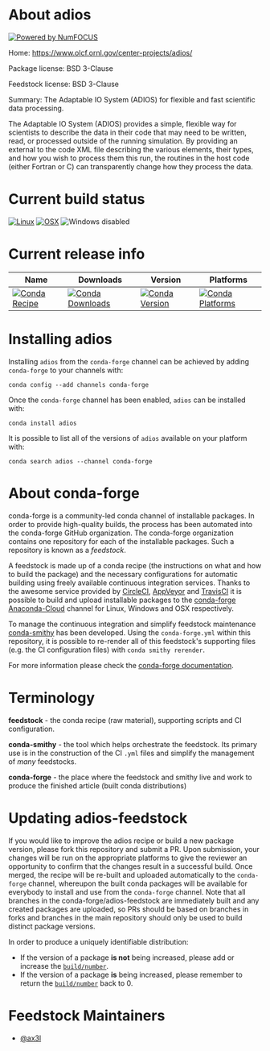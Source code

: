 About adios
===========

[![Powered by NumFOCUS](https://img.shields.io/badge/powered%20by-NumFOCUS-orange.svg?style=flat&colorA=E1523D&colorB=007D8A)](http://numfocus.org)

Home: https://www.olcf.ornl.gov/center-projects/adios/

Package license: BSD 3-Clause

Feedstock license: BSD 3-Clause

Summary: The Adaptable IO System (ADIOS) for flexible and fast scientific data processing.

The Adaptable IO System (ADIOS) provides a simple, flexible way
for scientists to describe the data in their code that may need
to be written, read, or processed outside of the running
simulation. By providing an external to the code XML file
describing the various elements, their types, and how you wish
to process them this run, the routines in the host code (either
Fortran or C) can transparently change how they process the
data.


Current build status
====================

[![Linux](https://img.shields.io/circleci/project/github/conda-forge/adios-feedstock/master.svg?label=Linux)](https://circleci.com/gh/conda-forge/adios-feedstock)
[![OSX](https://img.shields.io/travis/conda-forge/adios-feedstock/master.svg?label=macOS)](https://travis-ci.org/conda-forge/adios-feedstock)
![Windows disabled](https://img.shields.io/badge/Windows-disabled-lightgrey.svg)

Current release info
====================

| Name | Downloads | Version | Platforms |
| --- | --- | --- | --- |
| [![Conda Recipe](https://img.shields.io/badge/recipe-adios-green.svg)](https://anaconda.org/conda-forge/adios) | [![Conda Downloads](https://img.shields.io/conda/dn/conda-forge/adios.svg)](https://anaconda.org/conda-forge/adios) | [![Conda Version](https://img.shields.io/conda/vn/conda-forge/adios.svg)](https://anaconda.org/conda-forge/adios) | [![Conda Platforms](https://img.shields.io/conda/pn/conda-forge/adios.svg)](https://anaconda.org/conda-forge/adios) |

Installing adios
================

Installing `adios` from the `conda-forge` channel can be achieved by adding `conda-forge` to your channels with:

```
conda config --add channels conda-forge
```

Once the `conda-forge` channel has been enabled, `adios` can be installed with:

```
conda install adios
```

It is possible to list all of the versions of `adios` available on your platform with:

```
conda search adios --channel conda-forge
```


About conda-forge
=================

conda-forge is a community-led conda channel of installable packages.
In order to provide high-quality builds, the process has been automated into the
conda-forge GitHub organization. The conda-forge organization contains one repository
for each of the installable packages. Such a repository is known as a *feedstock*.

A feedstock is made up of a conda recipe (the instructions on what and how to build
the package) and the necessary configurations for automatic building using freely
available continuous integration services. Thanks to the awesome service provided by
[CircleCI](https://circleci.com/), [AppVeyor](https://www.appveyor.com/)
and [TravisCI](https://travis-ci.org/) it is possible to build and upload installable
packages to the [conda-forge](https://anaconda.org/conda-forge)
[Anaconda-Cloud](https://anaconda.org/) channel for Linux, Windows and OSX respectively.

To manage the continuous integration and simplify feedstock maintenance
[conda-smithy](https://github.com/conda-forge/conda-smithy) has been developed.
Using the ``conda-forge.yml`` within this repository, it is possible to re-render all of
this feedstock's supporting files (e.g. the CI configuration files) with ``conda smithy rerender``.

For more information please check the [conda-forge documentation](https://conda-forge.org/docs/).

Terminology
===========

**feedstock** - the conda recipe (raw material), supporting scripts and CI configuration.

**conda-smithy** - the tool which helps orchestrate the feedstock.
                   Its primary use is in the construction of the CI ``.yml`` files
                   and simplify the management of *many* feedstocks.

**conda-forge** - the place where the feedstock and smithy live and work to
                  produce the finished article (built conda distributions)


Updating adios-feedstock
========================

If you would like to improve the adios recipe or build a new
package version, please fork this repository and submit a PR. Upon submission,
your changes will be run on the appropriate platforms to give the reviewer an
opportunity to confirm that the changes result in a successful build. Once
merged, the recipe will be re-built and uploaded automatically to the
`conda-forge` channel, whereupon the built conda packages will be available for
everybody to install and use from the `conda-forge` channel.
Note that all branches in the conda-forge/adios-feedstock are
immediately built and any created packages are uploaded, so PRs should be based
on branches in forks and branches in the main repository should only be used to
build distinct package versions.

In order to produce a uniquely identifiable distribution:
 * If the version of a package **is not** being increased, please add or increase
   the [``build/number``](https://conda.io/docs/user-guide/tasks/build-packages/define-metadata.html#build-number-and-string).
 * If the version of a package **is** being increased, please remember to return
   the [``build/number``](https://conda.io/docs/user-guide/tasks/build-packages/define-metadata.html#build-number-and-string)
   back to 0.

Feedstock Maintainers
=====================

* [@ax3l](https://github.com/ax3l/)

